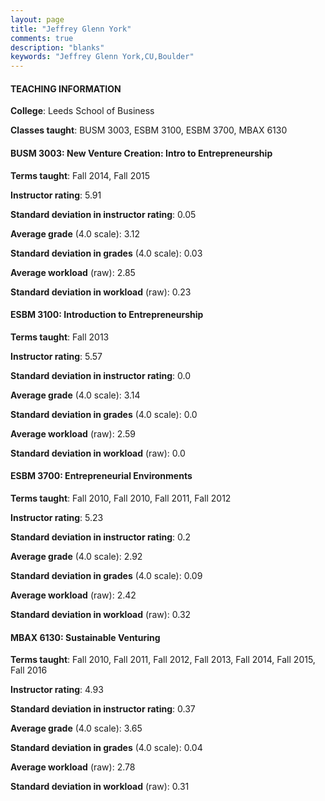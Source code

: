 ```yaml
---
layout: page
title: "Jeffrey Glenn York" 
comments: true
description: "blanks"
keywords: "Jeffrey Glenn York,CU,Boulder"
---
```

<head>
<script src="https://ajax.googleapis.com/ajax/libs/jquery/2.1.3/jquery.min.js"></script>
<script src="https://dl.dropboxusercontent.com/s/pc42nxpaw1ea4o9/highcharts.js?dl=0"></script>
<!-- <script src="../assets/js/highcharts.js"></script> -->
<style type="text/css">@font-face {
	font-family: "Bebas Neue";
	src: url(https://www.filehosting.org/file/details/544349/BebasNeue Regular.otf) format("opentype");
	}
	h1.Bebas { 
		font-family: "Bebas Neue", Verdana, Tahoma;
	}
</style>
</head>
	   
#### TEACHING INFORMATION

**College**: Leeds School of Business

**Classes taught**: BUSM 3003, ESBM 3100, ESBM 3700, MBAX 6130

#### BUSM 3003: New Venture Creation: Intro to Entrepreneurship

**Terms taught**: Fall 2014, Fall 2015

**Instructor rating**: 5.91

**Standard deviation in instructor rating**: 0.05

**Average grade** (4.0 scale): 3.12

**Standard deviation in grades** (4.0 scale): 0.03

**Average workload** (raw): 2.85

**Standard deviation in workload** (raw): 0.23

#### ESBM 3100: Introduction to Entrepreneurship

**Terms taught**: Fall 2013

**Instructor rating**: 5.57

**Standard deviation in instructor rating**: 0.0

**Average grade** (4.0 scale): 3.14

**Standard deviation in grades** (4.0 scale): 0.0

**Average workload** (raw): 2.59

**Standard deviation in workload** (raw): 0.0

#### ESBM 3700: Entrepreneurial Environments

**Terms taught**: Fall 2010, Fall 2010, Fall 2011, Fall 2012

**Instructor rating**: 5.23

**Standard deviation in instructor rating**: 0.2

**Average grade** (4.0 scale): 2.92

**Standard deviation in grades** (4.0 scale): 0.09

**Average workload** (raw): 2.42

**Standard deviation in workload** (raw): 0.32

#### MBAX 6130: Sustainable Venturing

**Terms taught**: Fall 2010, Fall 2011, Fall 2012, Fall 2013, Fall 2014, Fall 2015, Fall 2016

**Instructor rating**: 4.93

**Standard deviation in instructor rating**: 0.37

**Average grade** (4.0 scale): 3.65

**Standard deviation in grades** (4.0 scale): 0.04

**Average workload** (raw): 2.78

**Standard deviation in workload** (raw): 0.31

